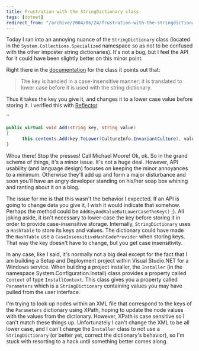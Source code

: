 ```yaml
---
title: Frustration with the StringDictionary class.
tags: [dotnet]
redirect_from: "/archive/2004/06/24/frustration-with-the-stringdictionary-class.aspx/"
---
```


Today I ran into an annoying nuance of the `StringDictionary` class
(located in the `System.Collections.Specialized` namespace so as not to
be confused with the other imposter string dictionaries). It's not a
bug, but I feel the API for it could have been slightly better on this
minor point.

Right there in the
[documentation](http://msdn.microsoft.com/library/default.asp?url=/library/en-us/cpref/html/frlrfsystemcollectionsspecializedstringdictionaryclasstopic.asp)
for the class it points out that:

> The key is handled in a case-insensitive manner; it is translated to
> lower case before it is used with the string dictionary.

Thus it takes the key you give it, and changes it to a lower case value
before storing it. I verified this with
[Reflector](http://www.aisto.com/roeder/dotnet/).

``

```csharp
public virtual void Add(string key, string value)
{
      this.contents.Add(key.ToLower(CultureInfo.InvariantCulture), value);
}
```

Whoa there! Stop the presses! Call Michael Moore! Ok, ok. So in the
grand scheme of things, it's a minor issue. It's not a huge deal.
However, API usability (and language design) focuses on keeping the
minor annoyances to a minimum. Otherwise they'll add up and form a major
disturbance and soon you'll have an angry developer standing on his/her
soap box whining and ranting about it on a blog.

The issue for me is that this wasn't the behavior I expected. If an API
is going to change data you give it, I wish it would indicate that
somehow. Perhaps the method could be
`AddKeyAndValueButLowerCaseTheKey()` ;). All joking aside, it isn't
necessary to lower-case the key before storing it in order to provide
case-insensitive storage. Internally, `StringDictionary` uses a
`HashTable` to store its keys and values. The dictionary could have made
the `HashTable` use a `CaseInsensitiveHashCodeProvider` when storing
keys. That way the key doesn't have to change, but you get case
insensitivity.

In any case, like I said, it's normally not a big deal except for the
fact that I am building a Setup and Deployment project within Visual
Studio.NET for a Windows service. When building a project installer, the
`Installer` (in the namespace System.Configuration.Install) class
provides a property called `Context` of type `InstallContext`. This
class gives you a property called `Parameters` which is a
`StringDictionary` containing values you may have pulled from the user
interface.

I'm trying to look up nodes within an XML file that correspond to the
keys of the `Parameters` dictionary using XPath, hoping to update the
node values with the values from the dictionary. However, XPath is case
sensitive so I can't match these things up. Unfortunately I can't change
the XML to be all lower case, and I can't change the `Installer` class
to not use a `StringDictionary` (or better yet, correct the dictionary's
behavior), so I'm stuck with resorting to a hack until something better
comes along.

